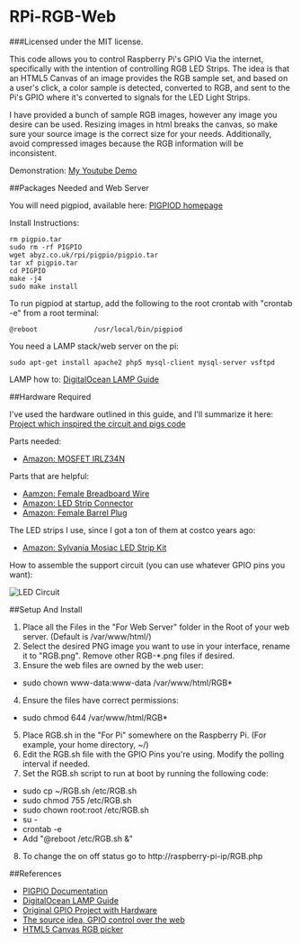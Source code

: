 RPi-RGB-Web
======================================
###Licensed under the MIT license.

This code allows you to control Raspberry Pi's GPIO Via the internet, specifically with the intention of controlling RGB LED Strips.  The idea is that an HTML5 Canvas of an image provides the RGB sample set, and based on a user's click, a color sample is detected, converted to RGB, and sent to the Pi's GPIO where it's converted to signals for the LED Light Strips.

I have provided a bunch of sample RGB images, however any image you desire can be used.  Resizing images in html breaks the canvas, so make sure your source image is the correct size for your needs.  Additionally, avoid compressed images because the RGB information will be inconsistent.

Demonstration: [My Youtube Demo](https://www.youtube.com/watch?v=0ZzMoECYPew)

##Packages Needed and Web Server

You will need pigpiod, available here: [PIGPIOD homepage](http://abyz.co.uk/rpi/pigpio/index.html)

Install Instructions:

    rm pigpio.tar
    sudo rm -rf PIGPIO
    wget abyz.co.uk/rpi/pigpio/pigpio.tar
    tar xf pigpio.tar
    cd PIGPIO
    make -j4
    sudo make install
    
To run pigpiod at startup, add the following to the root crontab with "crontab -e" from a root terminal:

    @reboot              /usr/local/bin/pigpiod

You need a LAMP stack/web server on the pi:

    sudo apt-get install apache2 php5 mysql-client mysql-server vsftpd

LAMP how to: [DigitalOcean LAMP Guide](https://www.digitalocean.com/community/tutorials/how-to-install-linux-apache-mysql-php-lamp-stack-on-debian)

##Hardware Required

I've used the hardware outlined in this guide, and I'll summarize it here: [Project which inspired the circuit and pigs code](http://popoklopsi.github.io/RaspberryPi-LedStrip/#!/)

Parts needed:

* [Amazon: MOSFET IRLZ34N](https://www.amazon.com/MAJOR-BRANDS-MOSFET-IRLZ34N-TO-220ABN-CHANNEL/dp/B00CHTJOSG)

Parts that are helpful:

* [Aamzon: Female Breadboard Wire](https://www.amazon.com/Elegoo-120pcs-Multicolored-Breadboard-arduino/dp/B01EV70C78/ref=sr_1_2?ie=UTF8&qid=1474174642&sr=8-2)
* [Amazon: LED Strip Connector](https://www.amazon.com/ZITRADES-Light-Strips-Female-Connector/dp/B00D0Y8SG6/ref=sr_1_7?ie=UTF8&qid=1474175095&sr=8-7)
* [Amazon: Female Barrel Plug](https://www.amazon.com/gp/product/B01G6EAZOO/ref=oh_aui_detailpage_o03_s00?ie=UTF8&psc=1)

The LED strips I use, since I got a ton of them at costco years ago:

* [Amazon: Sylvania Mosiac LED Strip Kit](https://www.amazon.com/Sylvania-72350-Flexible-Mosaic-Starter/dp/B00PWXNVRO)
    
How to assemble the support circuit (you can use whatever GPIO pins you want):

![LED Circuit](http://popoklopsi.github.io/RaspberryPi-LedStrip/img/rgb/small/pi_4.png)

##Setup And Install

1. Place all the Files in the "For Web Server" folder in the Root of your web server. (Default is /var/www/html/)
2. Select the desired PNG image you want to use in your interface, rename it to "RGB.png".  Remove other RGB-*.png files if desired.
3. Ensure the web files are owned by the web user: 
  * sudo chown www-data:www-data /var/www/html/RGB*
4. Ensure the files have correct permissions: 
  * sudo chmod 644 /var/www/html/RGB*
5. Place RGB.sh in the "For Pi" somewhere on the Raspberry Pi. (For example, your home directory, ~/)
6. Edit the RGB.sh file with the GPIO Pins you're using.  Modify the polling interval if needed.
7. Set the RGB.sh script to run at boot by running the following code:
  * sudo cp ~/RGB.sh /etc/RGB.sh
  * sudo chmod 755 /etc/RGB.sh
  * sudo chown root:root /etc/RGB.sh
  * su - 
  * crontab -e
  * Add "@reboot	/etc/RGB.sh &"
8. To change the on off status go to http://raspberry-pi-ip/RGB.php

##References

* [PIGPIO Documentation](http://abyz.co.uk/rpi/pigpio/index.html)
* [DigitalOcean LAMP Guide](https://www.digitalocean.com/community/tutorials/how-to-install-linux-apache-mysql-php-lamp-stack-on-debian)
* [Original GPIO Project with Hardware](http://popoklopsi.github.io/RaspberryPi-LedStrip/#!/)
* [The source idea, GPIO control over the web](https://github.com/vlee489/Controlling-Raspberry-Pi-GPIO-on-off-over-the-internet)
* [HTML5 Canvas RGB picker](http://ravingroo.com/decoded/download-html5-canvas-hex-rgb-color-picker.php)
